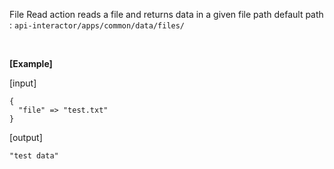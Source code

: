   File Read action reads a file and returns data in a given file path
  default path : `api-interactor/apps/common/data/files/`

  <br/>

  **[Example]**

  [input]
  ```
  {
    "file" => "test.txt"
  }
  ```

  [output]
  ```
  "test data"
  ```
